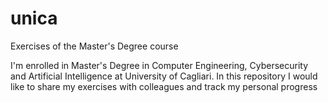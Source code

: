 # unica
Exercises of the Master's Degree course

I'm enrolled in Master's Degree in Computer Engineering, Cybersecurity and Artificial Intelligence at University of Cagliari. In this repository I would like to share my exercises with colleagues and  track my personal progress 

